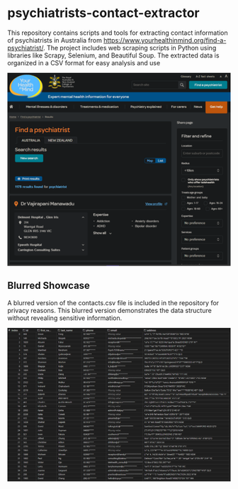 

# psychiatrists-contact-extractor
This repository contains scripts and tools for extracting contact information of psychiatrists in Australia from https://www.yourhealthinmind.org/find-a-psychiatrist/. The project includes web scraping scripts in Python using libraries like Scrapy, Selenium, and Beautiful Soup. The extracted data is organized in a CSV format for easy analysis and use

<img src="/images/website.png" alt="Website" width="700"/>

## Blurred Showcase

A blurred version of the contacts.csv file is included in the repository for privacy reasons. This blurred version demonstrates the data structure without revealing sensitive information.

<img src="images/spreadsheet.png" alt="Website" width="700"/>
